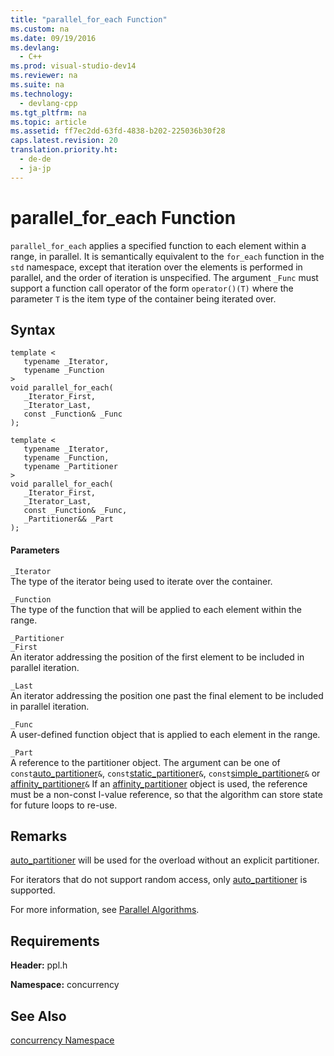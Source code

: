 ```yaml
---
title: "parallel_for_each Function"
ms.custom: na
ms.date: 09/19/2016
ms.devlang: 
  - C++
ms.prod: visual-studio-dev14
ms.reviewer: na
ms.suite: na
ms.technology: 
  - devlang-cpp
ms.tgt_pltfrm: na
ms.topic: article
ms.assetid: ff7ec2dd-63fd-4838-b202-225036b30f28
caps.latest.revision: 20
translation.priority.ht: 
  - de-de
  - ja-jp
---
```

# parallel_for_each Function
`parallel_for_each` applies a specified function to each element within a range, in parallel. It is semantically equivalent to the `for_each` function in the `std` namespace, except that iteration over the elements is performed in parallel, and the order of iteration is unspecified. The argument `_Func` must support a function call operator of the form `operator()(T)` where the parameter `T` is the item type of the container being iterated over.  
  
## Syntax  
  
```  
template <  
   typename _Iterator,  
   typename _Function  
>  
void parallel_for_each(  
   _Iterator_First,  
   _Iterator_Last,  
   const _Function& _Func  
);  
  
template <  
   typename _Iterator,  
   typename _Function,  
   typename _Partitioner  
>  
void parallel_for_each(  
   _Iterator_First,  
   _Iterator_Last,  
   const _Function& _Func,  
   _Partitioner&& _Part  
);  
```  
  
#### Parameters  
 `_Iterator`  
 The type of the iterator being used to iterate over the container.  
  
 `_Function`  
 The type of the function that will be applied to each element within the range.  
  
 `_Partitioner`  
 `_First`  
 An iterator addressing the position of the first element to be included in parallel iteration.  
  
 `_Last`  
 An iterator addressing the position one past the final element to be included in parallel iteration.  
  
 `_Func`  
 A user-defined function object that is applied to each element in the range.  
  
 `_Part`  
 A reference to the partitioner object. The argument can be one of `const`[auto_partitioner](../vs140/auto_partitioner-Class.md)`&`, `const`[static_partitioner](../vs140/static_partitioner-Class.md)`&`, `const`[simple_partitioner](../vs140/simple_partitioner-Class.md)`&` or [affinity_partitioner](../vs140/affinity_partitioner-Class.md)`&` If an [affinity_partitioner](../vs140/affinity_partitioner-Class.md) object is used, the reference must be a non-const l-value reference, so that the algorithm can store state for future loops to re-use.  
  
## Remarks  
 [auto_partitioner](../vs140/auto_partitioner-Class.md) will be used for the overload without an explicit partitioner.  
  
 For iterators that do not support random access, only [auto_partitioner](../vs140/auto_partitioner-Class.md) is supported.  
  
 For more information, see [Parallel Algorithms](../vs140/Parallel-Algorithms.md).  
  
## Requirements  
 **Header:** ppl.h  
  
 **Namespace:** concurrency  
  
## See Also  
 [concurrency Namespace](../vs140/concurrency-Namespace.md)